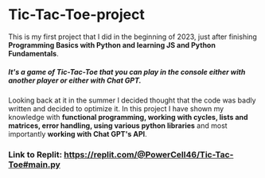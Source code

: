 # Tic-Tac-Toe-project
This is my first project that I did in the beginning of 2023, just after finishing **Programming Basics with Python and learning JS and Python Fundamentals**.
##### It's a game of Tic-Tac-Toe that you can play in the console either with another player or either with Chat GPT.
Looking back at it in the summer I decided thought that the code was badly written and decided to optimize it. 
In this project I have shown my knowledge with **functional programming, working with cycles, lists and matrices, error handling, using various python libraries** and most importantly **working with Chat GPT's API**.

### **Link to Replit**: https://replit.com/@PowerCell46/Tic-Tac-Toe#main.py
